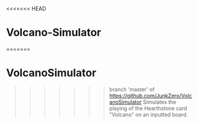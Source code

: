 <<<<<<< HEAD
# Volcano-Simulator
=======
# VolcanoSimulator
>>>>>>> branch 'master' of https://github.com/JunkZero/VolcanoSimulator
Simulates the playing of the Hearthstone card "Volcano" on an inputted board. 
